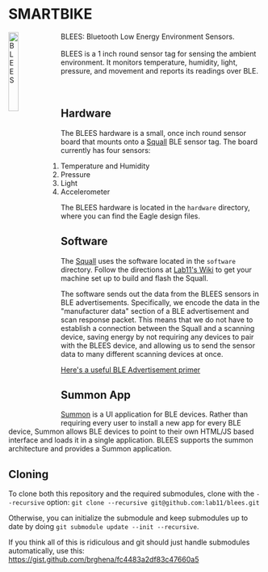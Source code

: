 SMARTBIKE
=====

<img src="https://raw.githubusercontent.com/lab11/blees/master/media/blees.png" alt="BLEES" width="20%;" align="left">
BLEES: Bluetooth Low Energy Environment Sensors.
<br /><br />
BLEES is a 1 inch round sensor tag for sensing the ambient environment. It monitors
temperature, humidity, light, pressure, and movement and reports its readings
over BLE.
<br /><br /><br />

Hardware
--------
The BLEES hardware is a small, once inch round sensor board that mounts onto a [Squall](https://github.com/helena-project/squall) BLE sensor tag. The board 
currently has four sensors:

1. Temperature and Humidity
2. Pressure
3. Light
4. Accelerometer

The BLEES hardware is located in the `hardware` directory, where you can find
the Eagle design files.

Software
--------
The [Squall](https://github.com/helena-project/squall) uses the software located 
in the `software` directory. Follow the directions at [Lab11's Wiki](http://lab11.eecs.umich.edu/wiki/doku.php?id=eecs582w15:setup:start) to 
get your machine set up to build and flash the Squall.

The software sends out the data from the BLEES sensors in BLE advertisements. Specifically,
we encode the data in the "manufacturer data" section of a BLE advertisement and scan response packet.
This means that we do not have to establish a connection between the Squall and a scanning device, 
saving energy by not requiring any devices to pair with the BLEES device, and allowing us to send
the sensor data to many different scanning devices at once.

[Here's a useful BLE Advertisement primer](http://www.argenox.com/bluetooth-low-energy-ble-v4-0-development/library/a-ble-advertising-primer/)

Summon App
-----------
[Summon](https://github.com/lab11/summon) is a UI application for BLE devices.
Rather than requiring every user
to install a new app for every BLE device, Summon allows BLE devices to
point to their own HTML/JS based interface and loads it in a single
application. BLEES supports the summon architecture and provides
a Summon application.

Cloning
-------
To clone both this repository and the required submodules,
clone with the `--recursive` option: 
`git clone --recursive git@github.com:lab11/blees.git`

Otherwise, you can initialize the submodule and keep submodules up to
date by doing `git submodule update --init --recursive`.

If you think all of this is ridiculous and git should just handle submodules automatically, use this:
https://gist.github.com/brghena/fc4483a2df83c47660a5
